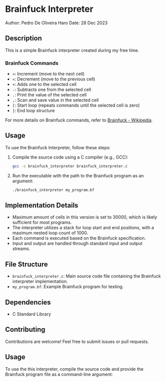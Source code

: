 # Brainfuck Interpreter

Author: Pedro De Oliveira Haro
Date: 28 Dec 2023

## Description

This is a simple Brainfuck interpreter created during my free time.

### Brainfuck Commands

- `>`: Increment (move to the next cell)
- `<`: Decrement (move to the previous cell)
- `+`: Adds one to the selected cell
- `-`: Subtracts one from the selected cell
- `.`: Print the value of the selected cell
- `,`: Scan and save value in the selected cell
- `[`: Start loop (repeats commands until the selected cell is zero)
- `]`: End loop structure

For more details on Brainfuck commands, refer to [Brainfuck - Wikipedia](https://en.wikipedia.org/wiki/Brainfuck).

## Usage

To use the Brainfuck Interpreter, follow these steps:

1. Compile the source code using a C compiler (e.g., GCC):

    ```bash
    gcc -o brainfuck_interpreter brainfuck_interpreter.c
    ```

2. Run the executable with the path to the Brainfuck program as an argument:

    ```bash
    ./brainfuck_interpreter my_program.bf
    ```

## Implementation Details

- Maximum amount of cells in this version is set to 30000, which is likely sufficient for most programs.
- The interpreter utilizes a stack for loop start and end positions, with a maximum nested loop count of 1000.
- Each command is executed based on the Brainfuck specification.
- Input and output are handled through standard input and output streams.

## File Structure

- `brainfuck_interpreter.c`: Main source code file containing the Brainfuck interpreter implementation.
- `my_program.bf`: Example Brainfuck program for testing.

## Dependencies

- C Standard Library

## Contributing

Contributions are welcome! Feel free to submit issues or pull requests.

## Usage

To use the this interpreter, compile the source code and provide the Brainfuck program file as a command-line argument:

